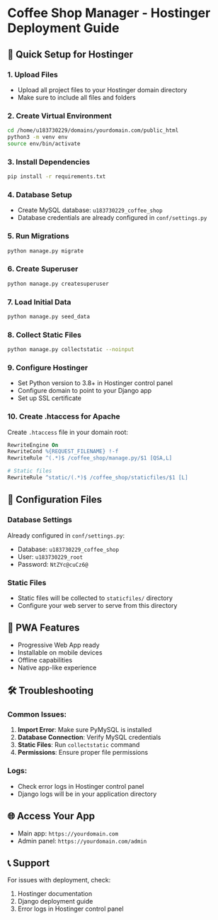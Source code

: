 # Coffee Shop Manager - Hostinger Deployment Guide

## 🚀 Quick Setup for Hostinger

### 1. Upload Files
- Upload all project files to your Hostinger domain directory
- Make sure to include all files and folders

### 2. Create Virtual Environment
```bash
cd /home/u183730229/domains/yourdomain.com/public_html
python3 -m venv env
source env/bin/activate
```

### 3. Install Dependencies
```bash
pip install -r requirements.txt
```

### 4. Database Setup
- Create MySQL database: `u183730229_coffee_shop`
- Database credentials are already configured in `conf/settings.py`

### 5. Run Migrations
```bash
python manage.py migrate
```

### 6. Create Superuser
```bash
python manage.py createsuperuser
```

### 7. Load Initial Data
```bash
python manage.py seed_data
```

### 8. Collect Static Files
```bash
python manage.py collectstatic --noinput
```

### 9. Configure Hostinger
- Set Python version to 3.8+ in Hostinger control panel
- Configure domain to point to your Django app
- Set up SSL certificate

### 10. Create .htaccess for Apache
Create `.htaccess` file in your domain root:
```apache
RewriteEngine On
RewriteCond %{REQUEST_FILENAME} !-f
RewriteRule ^(.*)$ /coffee_shop/manage.py/$1 [QSA,L]

# Static files
RewriteRule ^static/(.*)$ /coffee_shop/staticfiles/$1 [L]
```

## 🔧 Configuration Files

### Database Settings
Already configured in `conf/settings.py`:
- Database: `u183730229_coffee_shop`
- User: `u183730229_root`
- Password: `NtZYc@cuCz6@`

### Static Files
- Static files will be collected to `staticfiles/` directory
- Configure your web server to serve from this directory

## 📱 PWA Features
- Progressive Web App ready
- Installable on mobile devices
- Offline capabilities
- Native app-like experience

## 🛠️ Troubleshooting

### Common Issues:
1. **Import Error**: Make sure PyMySQL is installed
2. **Database Connection**: Verify MySQL credentials
3. **Static Files**: Run `collectstatic` command
4. **Permissions**: Ensure proper file permissions

### Logs:
- Check error logs in Hostinger control panel
- Django logs will be in your application directory

## 🌐 Access Your App
- Main app: `https://yourdomain.com`
- Admin panel: `https://yourdomain.com/admin`

## 📞 Support
For issues with deployment, check:
1. Hostinger documentation
2. Django deployment guide
3. Error logs in Hostinger control panel